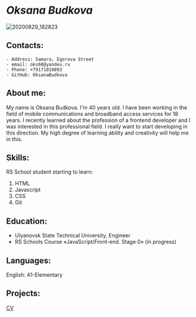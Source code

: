 # ***Oksana Budkova***
![20200829_182823](https://user-images.githubusercontent.com/94008311/147875227-76fc3a45-e4f3-42c8-ae2e-4c87cad9feea.jpg)

## Contacts:
    - Address: Samara, Egorova Street
    - email: oks60@yandex.ru
    - Phone: +79171010893
    - GitHub: OksanaBudkova
## About me:
My name is Oksana Budkova. I'm 40 years old. I have been working in the field of mobile communications and broadband access services for 18 years. I recently learned about the profession of a frontend developer and I was interested in this professional field. I really want to start developing in this direction. My high degree of learning ability and creativity will help me in this.
## Skills:
RS School student starting to learn:

1. HTML
2. Javascript
3. CSS 
4. Git
## Education:
- Ulyanovsk State Technical University, Engineer
- RS Schools Course «JavaScript/Front-end. Stage 0» (in progress)
## Languages:
English: A1-Elementary
## Projects:
[CV](rsschool-cv/cv.mdingh-pages)


